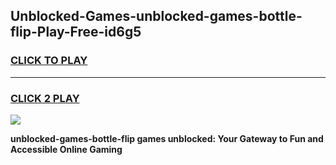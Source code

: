 
## Unblocked-Games-unblocked-games-bottle-flip-Play-Free-id6g5
<h3>
<a href="https://premium76.site?title=unblocked-games-bottle-flip&ref=19M">CLICK TO PLAY</a></h3>
<hr>

<h3>
<a href="https://premium76.site?title=unblocked-games-bottle-flip&ref=19M">CLICK 2 PLAY</a>
  
</h3>

<a href="https://premium76.site?title=unblocked-games-bottle-flip&ref=19M"><img src="https://clearcache.store/games.png"></a>


**unblocked-games-bottle-flip games unblocked: Your Gateway to Fun and Accessible Online Gaming**
